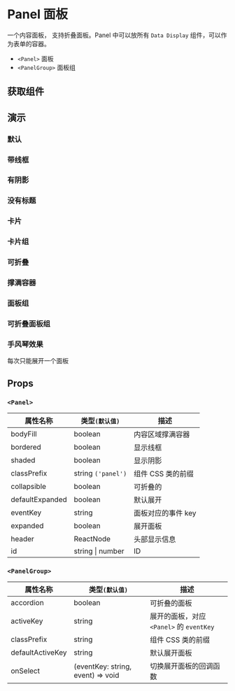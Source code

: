 # Panel 面板

一个内容面板， 支持折叠面板。Panel 中可以放所有 `Data Display` 组件，可以作为表单的容器。

- `<Panel>` 面板
- `<PanelGroup>` 面板组

## 获取组件

<!--{include:(components/panel/fragments/import.md)}-->

## 演示

### 默认

<!--{include:`basic.md`}-->

### 带线框

<!--{include:`bordered.md`}-->

### 有阴影

<!--{include:`shaded.md`}-->

### 没有标题

<!--{include:`no-header.md`}-->

### 卡片

<!--{include:`card.md`}-->

### 卡片组

<!--{include:`card-grid.md`}-->

### 可折叠

<!--{include:`collapsible.md`}-->

### 撑满容器

<!--{include:`body-fill.md`}-->

### 面板组

<!--{include:`panel-group.md`}-->

### 可折叠面板组

<!--{include:`accordion-group.md`}-->

### 手风琴效果

每次只能展开一个面板

<!--{include:`accordion-group-active.md`}-->

## Props

### `<Panel>`

| 属性名称        | 类型`(默认值)`       | 描述               |
| --------------- | -------------------- | ------------------ |
| bodyFill        | boolean              | 内容区域撑满容器   |
| bordered        | boolean              | 显示线框           |
| shaded          | boolean              | 显示阴影           |
| classPrefix     | string `('panel')`   | 组件 CSS 类的前缀  |
| collapsible     | boolean              | 可折叠的           |
| defaultExpanded | boolean              | 默认展开           |
| eventKey        | string               | 面板对应的事件 key |
| expanded        | boolean              | 展开面板           |
| header          | ReactNode            | 头部显示信息       |
| id              | string &#124; number | ID                 |

### `<PanelGroup>`

| 属性名称         | 类型`(默认值)`                    | 描述                                     |
| ---------------- | --------------------------------- | ---------------------------------------- |
| accordion        | boolean                           | 可折叠的面板                             |
| activeKey        | string                            | 展开的面板，对应 `<Panel>` 的 `eventKey` |
| classPrefix      | string                            | 组件 CSS 类的前缀                        |
| defaultActiveKey | string                            | 默认展开面板                             |
| onSelect         | (eventKey: string, event) => void | 切换展开面板的回调函数                   |
